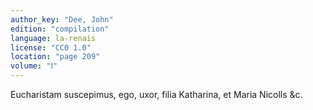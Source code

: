 ```yaml
---
author_key: "Dee, John"
edition: "compilation"
language: la-renais
license: "CC0 1.0"
location: "page 209"
volume: "Ⅰ"
---
```

Eucharistam suscepimus, ego, uxor, filia Katharina, et Maria Nicolls &c.
